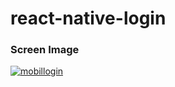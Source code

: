 # react-native-login

### Screen Image ###
<a href="https://ibb.co/6wkBSyc"><img src="https://i.ibb.co/mT38KRr/mobillogin.png" alt="mobillogin" border="0"></a><br />
